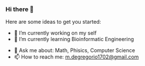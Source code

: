 ### Hi there 👋

<!--**mdg217/mdg217** is a ✨ _special_ ✨ repository because its `README.md` (this file) appears on your GitHub profile.-->

Here are some ideas to get you started:

- 🔭 I’m currently working on my self
- 🌱 I’m currently learning Bioinformatic Engineering
<!-- 👯 I’m looking to collaborate on ...-->
<!--- 🤔 I’m looking for help with ...-->
- 💬 Ask me about: Math, Phisics, Computer Science
- 📫 How to reach me: m.degregorio1702@gmail.com
<!--- ⚡ Fun fact: -->

